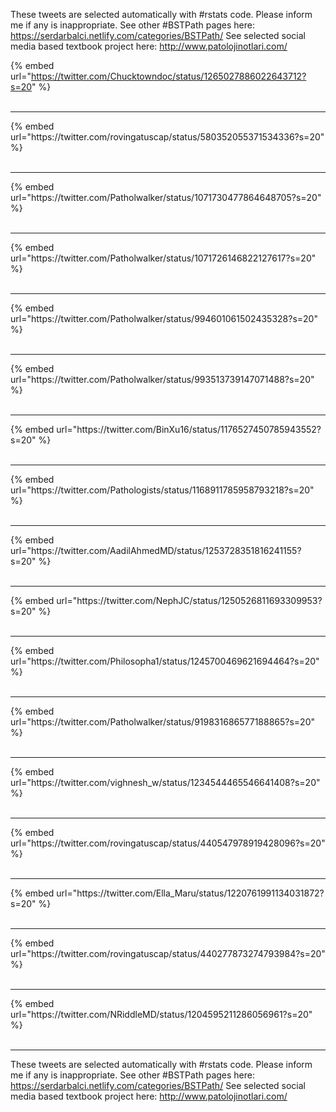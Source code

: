 

These tweets are selected automatically with #rstats code. Please inform me if any is inappropriate.
See other #BSTPath pages here: https://serdarbalci.netlify.com/categories/BSTPath/ 
See selected social media based textbook project here: http://www.patolojinotlari.com/

{% embed url="https://twitter.com/Chucktowndoc/status/1265027886022643712?s=20" %}<br>
<br>
<hr>
{% embed url="https://twitter.com/rovingatuscap/status/580352055371534336?s=20" %}<br>
<br>
<hr>
{% embed url="https://twitter.com/Patholwalker/status/1071730477864648705?s=20" %}<br>
<br>
<hr>
{% embed url="https://twitter.com/Patholwalker/status/1071726146822127617?s=20" %}<br>
<br>
<hr>
{% embed url="https://twitter.com/Patholwalker/status/994601061502435328?s=20" %}<br>
<br>
<hr>
{% embed url="https://twitter.com/Patholwalker/status/993513739147071488?s=20" %}<br>
<br>
<hr>
{% embed url="https://twitter.com/BinXu16/status/1176527450785943552?s=20" %}<br>
<br>
<hr>
{% embed url="https://twitter.com/Pathologists/status/1168911785958793218?s=20" %}<br>
<br>
<hr>
{% embed url="https://twitter.com/AadilAhmedMD/status/1253728351816241155?s=20" %}<br>
<br>
<hr>
{% embed url="https://twitter.com/NephJC/status/1250526811693309953?s=20" %}<br>
<br>
<hr>
{% embed url="https://twitter.com/Philosopha1/status/1245700469621694464?s=20" %}<br>
<br>
<hr>
{% embed url="https://twitter.com/Patholwalker/status/919831686577188865?s=20" %}<br>
<br>
<hr>
{% embed url="https://twitter.com/vighnesh_w/status/1234544465546641408?s=20" %}<br>
<br>
<hr>
{% embed url="https://twitter.com/rovingatuscap/status/440547978919428096?s=20" %}<br>
<br>
<hr>
{% embed url="https://twitter.com/Ella_Maru/status/1220761991134031872?s=20" %}<br>
<br>
<hr>
{% embed url="https://twitter.com/rovingatuscap/status/440277873274793984?s=20" %}<br>
<br>
<hr>
{% embed url="https://twitter.com/NRiddleMD/status/1204595211286056961?s=20" %}<br>
<br>
<hr>


These tweets are selected automatically with #rstats code. Please inform me if any is inappropriate.
See other #BSTPath pages here: https://serdarbalci.netlify.com/categories/BSTPath/ 
See selected social media based textbook project here: http://www.patolojinotlari.com/
